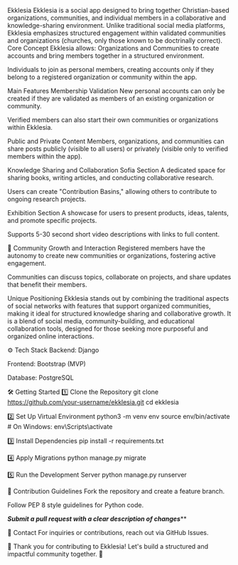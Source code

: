 Ekklesia
Ekklesia is a social app designed to bring together Christian-based organizations, communities, and individual members in a collaborative and knowledge-sharing environment. Unlike traditional social media platforms, Ekklesia emphasizes structured engagement within validated communities and organizations (churches, only those known to be doctrinally correct).
 Core Concept
Ekklesia allows:
Organizations and Communities to create accounts and bring members together in a structured environment.


Individuals to join as personal members, creating accounts only if they belong to a registered organization or community within the app.


 Main Features
Membership Validation
New personal accounts can only be created if they are validated as members of an existing organization or community.


Verified members can also start their own communities or organizations within Ekklesia.


Public and Private Content
Members, organizations, and communities can share posts publicly (visible to all users) or privately (visible only to verified members within the app).


 Knowledge Sharing and Collaboration
Sofia Section
A dedicated space for sharing books, writing articles, and conducting collaborative research.


Users can create "Contribution Basins," allowing others to contribute to ongoing research projects.


Exhibition Section
A showcase for users to present products, ideas, talents, and promote specific projects.


Supports 5-30 second short video descriptions with links to full content.


🤝 Community Growth and Interaction
Registered members have the autonomy to create new communities or organizations, fostering active engagement.


Communities can discuss topics, collaborate on projects, and share updates that benefit their members.


Unique Positioning
Ekklesia stands out by combining the traditional aspects of social networks with features that support organized communities, making it ideal for structured knowledge sharing and collaborative growth.
It is a blend of social media, community-building, and educational collaboration tools, designed for those seeking more purposeful and organized online interactions.

⚙️ Tech Stack
Backend: Django


Frontend: Bootstrap (MVP)


Database: PostgreSQL


🛠️ Getting Started
1️⃣ Clone the Repository
git clone https://github.com/your-username/ekklesia.git
 cd ekklesia

2️⃣ Set Up Virtual Environment
python3 -m venv env
source env/bin/activate  # On Windows: env\Scripts\activate

3️⃣ Install Dependencies
pip install -r requirements.txt

4️⃣ Apply Migrations
python manage.py migrate

5️⃣ Run the Development Server
python manage.py runserver

📝 Contribution Guidelines
Fork the repository and create a feature branch.


Follow PEP 8 style guidelines for Python code.


***********Submit a pull request with a clear description of changes*************


📩 Contact
For inquiries or contributions, reach out via GitHub Issues.

🙏 Thank you for contributing to Ekklesia! Let's build a structured and impactful community together. 🚀

